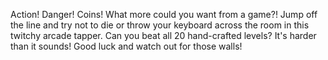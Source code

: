 Action! Danger! Coins! What more could you want from a game?! Jump off the line and try not to die or throw your keyboard across the room in this twitchy arcade tapper. Can you beat all 20 hand-crafted levels? It's harder than it sounds! Good luck and watch out for those walls!